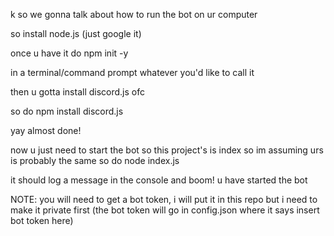 k so we gonna talk about how to run the bot on ur computer 

so install node.js (just google it)

once u have it
do npm init -y

in a terminal/command prompt whatever you'd like to call it

then u gotta install discord.js ofc 

so do 
npm install discord.js

yay almost done!

now u just need to start the bot
so this project's is index so im assuming urs is probably the same so do
node index.js

it should log a message in the console and boom! u have started the bot


NOTE: you will need to get a bot token, i will put it in this repo but i need to make it private first (the bot token will go in config.json where it says insert bot token here)
